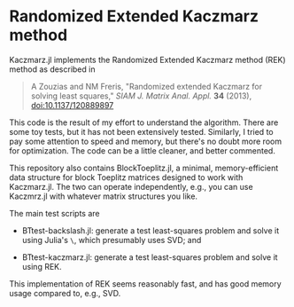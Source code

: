 # Randomized Extended Kaczmarz method

Kaczmarz.jl implements the Randomized Extended Kaczmarz
method (REK) method as described in

> A Zouzias and NM Freris, "Randomized extended Kaczmarz for
solving least squares," *SIAM J. Matrix Anal. Appl.*  **34**
(2013),
[doi:10.1137/120889897](https://doi.org/10.1137/120889897)

This code is the result of my effort to understand the
algorithm.  There are some toy tests, but it has not been
extensively tested.  Similarly, I tried to pay some
attention to speed and memory, but there's no doubt more
room for optimization.  The code can be a little cleaner,
and better commented.

This repository also contains BlockToeplitz.jl, a minimal,
memory-efficient data structure for block Toeplitz matrices
designed to work with Kaczmarz.jl. The two can operate
independently, e.g., you can use Kaczmrz.jl with whatever
matrix structures you like.

The main test scripts are

- BTtest-backslash.jl: generate a test least-squares problem
  and solve it using Julia's `\`, which presumably uses SVD;
  and

- BTtest-kaczmarz.jl: generate a test least-squares problem
  and solve it using REK.

This implementation of REK seems reasonably fast, and has
good memory usage compared to, e.g., SVD.
